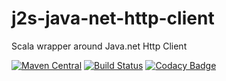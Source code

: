 # j2s-java-net-http-client
Scala wrapper around Java.net Http Client

[![Maven Central](https://maven-badges.herokuapp.com/maven-central/com.github.zeab/j2sjavanethttpclient_2.12/badge.svg)](https://maven-badges.herokuapp.com/maven-central/com.github.zeab/j2sjavanethttpclient_2.12)
[![Build Status](https://travis-ci.org/zeab/j2s-java-net-http-client.svg?branch=master)](https://travis-ci.org/zeab/j2s-java-net-http-client)
[![Codacy Badge](https://api.codacy.com/project/badge/Grade/fb3f95b4346347da9aed1cfafe7bc960)](https://www.codacy.com/app/zeab/j2s-java-net-http-client?utm_source=github.com&amp;utm_medium=referral&amp;utm_content=zeab/j2s-java-net-http-client&amp;utm_campaign=Badge_Grade)
